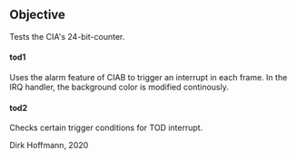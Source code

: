 ## Objective

Tests the CIA's 24-bit-counter.

#### tod1

Uses the alarm feature of CIAB to trigger an interrupt in each frame. In the IRQ handler, the background color is modified continously.

#### tod2

Checks certain trigger conditions for TOD interrupt. 


Dirk Hoffmann, 2020
